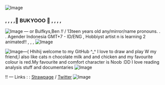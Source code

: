 ![Image](https://github.com/user-attachments/assets/801df1aa-e84d-4a86-9a2e-9d2bb677f89e)

### ,  ,  ,  ,🌻 BUKYOOO 🧩 ,  ,  ,  ,
![Image](https://github.com/user-attachments/assets/8b1ea9a6-74fe-4a81-8dec-646c184f542d) — or Bulfkys,Ben _!!_   / 13teen years old
any/mirror/name pronouns. . . Agender 
Indonesia GMT+7 - ID/ENG , Hobbiyst artist
 n is learning 2 animated!! , , ,  ![Image](https://github.com/user-attachments/assets/f1711d92-c2aa-4806-a0f0-2dd603776b37)

![Image](https://github.com/user-attachments/assets/e9855df0-31a1-432b-b8f4-f84e23a09b5d)—( Hhihij welcome to my GitHub ^_^ I love to draw and play W my friend,I also like cats n chocolate milk and and chicken and my favourite colour is red.My favourite and comfort character is Noob :DD I love reading analysis stuff and documentaries ![Image](https://github.com/user-attachments/assets/79fe4465-09c7-412f-8297-52988ccf0c04)

!! — Links : :  [Strawpage](https://bukyo.straw.page) / [Twitter](https://x.com/Bukiyon?t=TdZvF9XWrTuYCiW6R7MrNw&s=09) ![Image](https://github.com/user-attachments/assets/ac0ebefc-6249-48f7-b450-e1c4a022213e)
